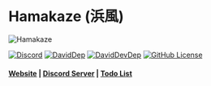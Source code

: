 # Hamakaze (浜風)

![Hamakaze](https://u.pomf.is/ptczan.png)

[![Discord](https://discordapp.com/api/guilds/231233647515140096/embed.png)](https://discord.gg/RtsZNk4) [![DavidDep](https://david-dm.org/iCrawl/Hamakaze/status.svg?style=flat-square)](https://david-dm.org/iCrawl/Hamakaze) [![DavidDevDep](https://david-dm.org/iCrawl/Hamakaze/dev-status.svg?style=flat-square)](https://david-dm.org/iCrawl/Hamakaze?type=dev) [![GitHub License](https://img.shields.io/badge/license-MIT-blue.svg?style=flat-square)](https://github.com/iCrawl/Hamakaze/blob/master/LICENSE)

#### [Website](https://crawl.moe/) | [Discord Server](https://discord.gg/RtsZNk4) | [Todo List](https://github.com/iCrawl/Hamakaze/projects)